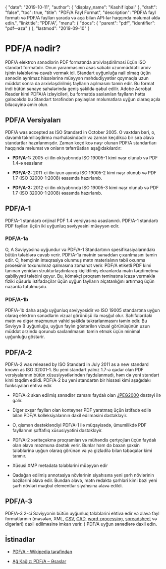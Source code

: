{
  "date": "2019-10-11",
  "author": {
    "display_name": "Kashif Iqbal"
},
  "draft": "false",
  "toc": true,
  "title": "PDF/A Fayl Format",
  "description": "PDF/A fayl formatı və PDF/A faylları yarada və aça bilən API-lər haqqında məlumat əldə edin.",
  "linktitle": "PDF/A",
  "menu": {
    "docs": {
      "parent": "pdf",
      "identifier": "pdf--aza"
}
},
  "lastmod": "2019-09-10"
}

# PDF/A nədir? #

PDF/A elektron sənədlərin PDF formatında arxivləşdirilməsi üçün ISO standart formatıdır. Onun yaranmasının əsas səbəbi uzunmüddətli arxiv işinin tələblərinə cavab vermək idi. Standart uyğunluğa nail olmaq üçün sənədin ayrılmaz hissələrinə müəyyən məhdudiyyətlər qoymaqla uzun müddət sonra da arxivləşdirilmiş faylların açılmasını təmin edir. Bu format indi bütün sənaye sahələrində geniş şəkildə qəbul edilir. Adobe Acrobat Reader kimi PDFA/A izləyiciləri, bu formatda saxlanılan faylların hətta gələcəkdə bu Standart tərəfindən paylaşılan məlumatlara uyğun olaraq açıla biləcəyinə əmin olun.

## PDF/A Versiyaları ##

PDF/A was accepted as ISO Standard in October 2005. O vaxtdan bəri, o, davamlı təkmilləşdirmə mərhələsindədir və zaman keçdikcə bir sıra əlavə standartlar hazırlanmışdır. Zaman keçdikcə nəşr olunan PDF/A standartları haqqında məlumat və onların təfərrüatları aşağıdakılardır:

* **PDF/A-1:** 2005-ci ilin oktyabrında ISO 19005-1 kimi nəşr olunub və PDF 1.4-ə əsaslanır

* **PDF/A-2:** 2011-ci ilin iyun ayında ISO 19005-2 kimi nəşr olunub və PDF 1.7 (ISO 32000-1:2008) əsasında hazırlanıb.

* **PDF/A-3:** 2012-ci ilin oktyabrında ISO 19005-3 kimi nəşr olunub və PDF 1.7 (ISO 32000-1:2008) əsasında hazırlanıb.


## PDF/A-1 ##

PDF/A-1 standartı orijinal PDF 1.4 versiyasına əsaslanırdı. PDF/A-1 standartı PDF faylları üçün iki uyğunluq səviyyəsini müəyyən edir.

### PDF/A-1a ###

O, A Səviyyəsinə uyğundur və PDF/A-1 Standartının spesifikasiyalarındakı bütün tələblərə cavab verir. PDF/A-1a mətnin sənəddən çıxarılmasını təmin edir. O, həmçinin inteqrasiya olunmuş mətn materialının təbii oxunma prosesinin toxunulmaz qalmasına zəmanət verir. PDF/A etiketli PDF kimi tanınan yenidən strukturlaşdırılaraq kiçildilmiş ekranlarda mətn təqdimetmə qabiliyyəti tələbini qoyur. Bu, köməkçi proqram təminatına icazə verməklə fiziki qüsurlu istifadəçilər üçün uyğun faylların əlçatanlığını artırmaq üçün nəzərdə tutulmuşdu.

### PDF/A-1b ###

PDF/A-1b daha aşağı uyğunluq səviyyəsidir və ISO 19005 standartına uyğun olaraq elektron sənədlərin vizual görünüşü ilə məşğul olur. Səhifələrdəki mətn və digər məzmunun vahid şəkildə təkrarlanmasını təmin edir. Bu Səviyyə B uyğunluğu, uyğun faylın göstərilən vizual görünüşünün uzun müddət ərzində qorunub saxlanılmasını təmin etmək üçün minimal uyğunluğu göstərir.

## PDF/A-2 ##

PDF/A-2 was released by ISO Standard in July 2011 as a new standard known as ISO 32001-1. Bu yeni standart yalnız 1.7-ə qədər olan PDF versiyalarının bütün xüsusiyyətlərindən faydalanmadı, həm də yeni standart kimi təqdim edildi. PDF/A-2 bu yeni standartın bir hissəsi kimi aşağıdakı funksiyaları ehtiva edir.

* PDF/A-2 skan edilmiş sənədlər zamanı faydalı olan [JPEG2000](/image/jp2/) dəstəyi ilə gəlir.

* Digər oxşar faylları olan konteyner PDF yaratmaq üçün istifadə edilə bilən PDF/A kolleksiyalarının daxil edilməsini dəstəkləyir.

* O, qismən dəstəkləndiyi PDF/A-1 ilə müqayisədə, ümumilikdə PDF fayllarının şəffaflıq xüsusiyyətini dəstəkləyir.

* PDF/A-2 xəritəçəkmə proqramları və mühəndis çertyojları üçün faydalı olan əlavə məzmuna dəstək verir. Bunlar həm də baxan şəxsin tələblərinə uyğun olaraq görünən və ya gizlədilə bilən təbəqələr kimi tanınır.

* Xüsusi XMP metadata tələblərini müəyyən edir

* Qadağan edilmiş annotasiya növlərinin siyahısına yeni şərh növlərinin bəzilərini əlavə edir. Bundan əlavə, mətn redaktə şərhləri kimi bəzi yeni şərh növləri məqbul elementlər siyahısına əlavə edildi.


## PDF/A-3 ##

PDF/A-3 2-ci Səviyyənin bütün uyğunluq tələblərini ehtiva edir və əlavə fayl formatlarının (məsələn, XML, [CSV](/spreadsheet/csv/), [CAD](/cad/), [word-processing](/word-processing/), [spreadsheet](/spreadsheet/) və digərləri) daxil edilməsinə imkan verir. ) PDF/A uyğun sənədlərə daxil edin.

## İstinadlar ##

* [PDF/A - Wikipedia tərəfindən](https://en.wikipedia.org/wiki/PDF/A)

* [Ağ Kağız: PDF/A – Əsaslar](https://www.pdf-tools.com/public/downloads/whitepapers/whitepaper-pdfa.pdf)


